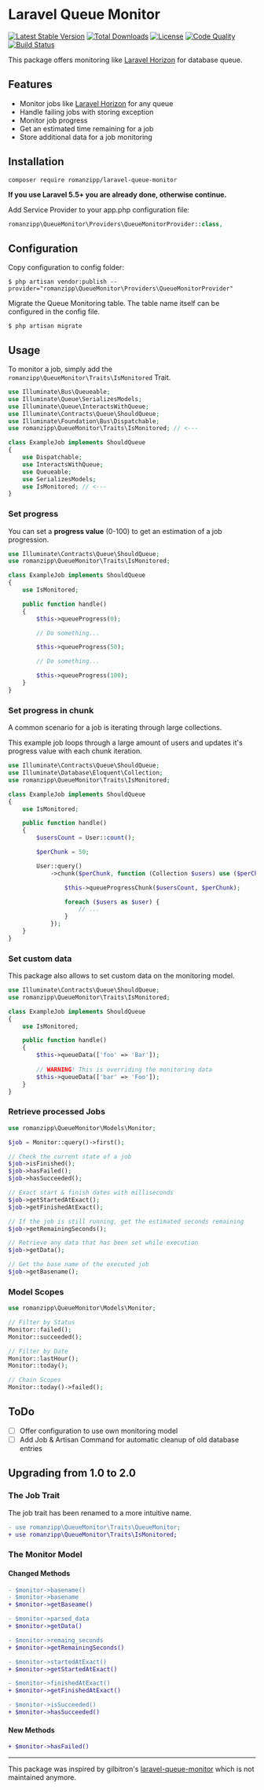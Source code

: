 # Laravel Queue Monitor

[![Latest Stable Version](https://img.shields.io/packagist/v/romanzipp/laravel-queue-monitor.svg?style=flat-square)](https://packagist.org/packages/romanzipp/laravel-queue-monitor)
[![Total Downloads](https://img.shields.io/packagist/dt/romanzipp/laravel-queue-monitor.svg?style=flat-square)](https://packagist.org/packages/romanzipp/laravel-queue-monitor)
[![License](https://img.shields.io/packagist/l/romanzipp/laravel-queue-monitor.svg?style=flat-square)](https://packagist.org/packages/romanzipp/laravel-queue-monitor)
[![Code Quality](https://img.shields.io/scrutinizer/g/romanzipp/laravel-queue-monitor.svg?style=flat-square)](https://scrutinizer-ci.com/g/romanzipp/laravel-queue-monitor/?branch=master)
[![Build Status](https://img.shields.io/scrutinizer/build/g/romanzipp/laravel-queue-monitor.svg?style=flat-square)](https://scrutinizer-ci.com/g/romanzipp/Laravel-Queue-Monitor/build-status/master)

This package offers monitoring like [Laravel Horizon](https://laravel.com/docs/horizon) for database queue.

## Features

- Monitor jobs like [Laravel Horizon](https://laravel.com/docs/horizon) for any queue
- Handle failing jobs with storing exception
- Monitor job progress
- Get an estimated time remaining for a job
- Store additional data for a job monitoring

## Installation

```
composer require romanzipp/laravel-queue-monitor
```

**If you use Laravel 5.5+ you are already done, otherwise continue.**

Add Service Provider to your app.php configuration file:

```php
romanzipp\QueueMonitor\Providers\QueueMonitorProvider::class,
```

## Configuration

Copy configuration to config folder:

```
$ php artisan vendor:publish --provider="romanzipp\QueueMonitor\Providers\QueueMonitorProvider"
```

Migrate the Queue Monitoring table. The table name itself can be configured in the config file.

```
$ php artisan migrate
```

## Usage

To monitor a job, simply add the `romanzipp\QueueMonitor\Traits\IsMonitored` Trait.

```php
use Illuminate\Bus\Queueable;
use Illuminate\Queue\SerializesModels;
use Illuminate\Queue\InteractsWithQueue;
use Illuminate\Contracts\Queue\ShouldQueue;
use Illuminate\Foundation\Bus\Dispatchable;
use romanzipp\QueueMonitor\Traits\IsMonitored; // <---

class ExampleJob implements ShouldQueue
{
    use Dispatchable;
    use InteractsWithQueue;
    use Queueable;
    use SerializesModels;
    use IsMonitored; // <---
}
```

### Set progress

You can set a **progress value** (0-100) to get an estimation of a job progression.

```php
use Illuminate\Contracts\Queue\ShouldQueue;
use romanzipp\QueueMonitor\Traits\IsMonitored;

class ExampleJob implements ShouldQueue
{
    use IsMonitored;

    public function handle()
    {
        $this->queueProgress(0);

        // Do something...

        $this->queueProgress(50);

        // Do something...

        $this->queueProgress(100);
    }
}
``` 

### Set progress in chunk

A common scenario for a job is iterating through large collections.

This example job loops through a large amount of users and updates it's progress value with each chunk iteration.

```php
use Illuminate\Contracts\Queue\ShouldQueue;
use Illuminate\Database\Eloquent\Collection;
use romanzipp\QueueMonitor\Traits\IsMonitored;

class ExampleJob implements ShouldQueue
{
    use IsMonitored;

    public function handle()
    {
        $usersCount = User::count();

        $perChunk = 50;

        User::query()
            ->chunk($perChunk, function (Collection $users) use ($perChunk, $usersCount) {

                $this->queueProgressChunk($usersCount‚ $perChunk);

                foreach ($users as $user) {
                    // ...
                }
            });
    }
}
``` 

### Set custom data

This package also allows to set custom data on the monitoring model.

```php
use Illuminate\Contracts\Queue\ShouldQueue;
use romanzipp\QueueMonitor\Traits\IsMonitored;

class ExampleJob implements ShouldQueue
{
    use IsMonitored;

    public function handle()
    {
        $this->queueData(['foo' => 'Bar']);
        
        // WARNING! This is overriding the monitoring data
        $this->queueData(['bar' => 'Foo']);
    }
}
``` 

### Retrieve processed Jobs

```php
use romanzipp\QueueMonitor\Models\Monitor;

$job = Monitor::query()->first();

// Check the current state of a job
$job->isFinished();
$job->hasFailed();
$job->hasSucceeded();

// Exact start & finish dates with milliseconds
$job->getStartedAtExact();
$job->getFinishedAtExact();

// If the job is still running, get the estimated seconds remaining
$job->getRemainingSeconds();

// Retrieve any data that has been set while execution
$job->getData();

// Get the base name of the executed job
$job->getBasename();
```

### Model Scopes

```php
use romanzipp\QueueMonitor\Models\Monitor;

// Filter by Status
Monitor::failed();
Monitor::succeeded();

// Filter by Date
Monitor::lastHour();
Monitor::today();

// Chain Scopes
Monitor::today()->failed();
```

## ToDo

- [ ] Offer configuration to use own monitoring model
- [ ] Add Job & Artisan Command for automatic cleanup of old database entries

## Upgrading from 1.0 to 2.0

### The Job Trait

The job trait has been renamed to a more intuitive name.

```diff
- use romanzipp\QueueMonitor\Traits\QueueMonitor;
+ use romanzipp\QueueMonitor\Traits\IsMonitored; 
```

### The Monitor Model

#### Changed Methods

```diff
- $monitor->basename()
- $monitor->basename
+ $monitor->getBaseame()
```

```diff
- $monitor->parsed_data
+ $monitor->getData()
```

```diff
- $monitor->remaing_seconds
+ $monitor->getRemainingSeconds()
```

```diff
- $monitor->startedAtExact()
+ $monitor->getStartedAtExact()
```

```diff
- $monitor->finishedAtExact()
+ $monitor->getFinishedAtExact()
```

```diff
- $monitor->isSucceeded()
+ $monitor->hasSucceeded()
```

#### New Methods

```diff
+ $monitor->hasFailed()
```

----

This package was inspired by gilbitron's [laravel-queue-monitor](https://github.com/gilbitron/laravel-queue-monitor) which is not maintained anymore.
